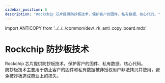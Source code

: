 ```yaml
---
sidebar_position: 5
description: "Rockchip 芯片提供防抄板技术，保护客户的固件、私有数据、核心代码。"
---
```


import ANTICOPY from '../../../common/dev/\_rk_anti_copy_board.mdx'

# Rockchip 防抄板技术

Rockchip 芯片提供防抄板技术，保护客户的固件、私有数据、核心代码。  
防抄板技术主要用于防止客户的固件和私有数据被非授权用户非法拷贝并使用，避免被抄板造成商业上的损失。

<ANTICOPY/>
